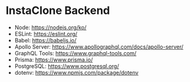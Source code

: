 # InstaClone Backend

- Node: https://nodejs.org/ko/
- ESLint: https://eslint.org/
- Babel: https://babeljs.io/
- Apollo Server: https://www.apollographql.com/docs/apollo-server/
- GraphQL Tools: https://www.graphql-tools.com/
- Prisma: https://www.prisma.io/
- PostgreSQL: https://www.postgresql.org/
- dotenv: https://www.npmjs.com/package/dotenv
